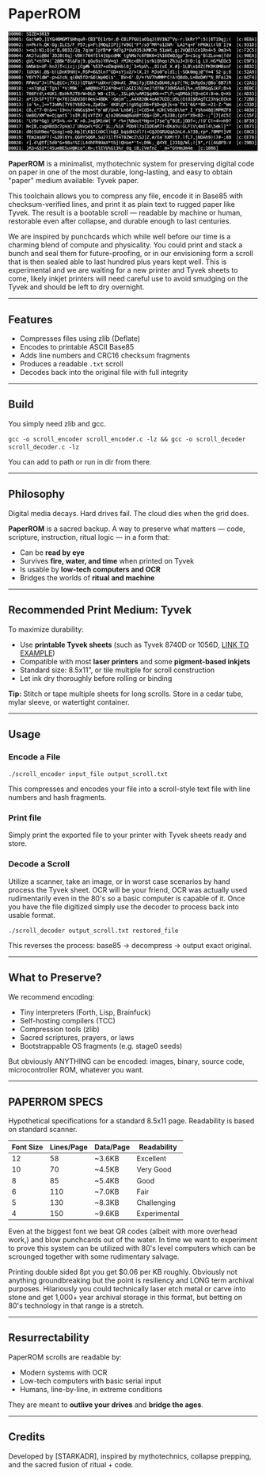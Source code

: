 
# PaperROM

![PaperROM encoder source encoded](ex.jpg)

**PaperROM** is a minimalist, mythotechnic system for preserving digital code on paper in one of the most durable, long-lasting, and easy to obtain "paper" medium available: Tyvek paper.

This toolchain allows you to compress any file, encode it in Base85 with checksum-verified lines, and print it as plain text to rugged paper like Tyvek. The result is a bootable scroll — readable by machine or human, restorable even after collapse, and durable enough to last centuries.

We are inspired by punchcards which while well before our time is a charming blend of compute and physicality. You could print and stack a bunch and seal them for future-proofing, or in our envisioning form a scroll that is then sealed able to last hundred plus years kept well. This is experimental and we are waiting for a new printer and Tyvek sheets to come, likely inkjet printers will need careful use to avoid smudging on the Tyvek and should be left to dry overnight.

---

## Features

- Compresses files using zlib (Deflate)
- Encodes to printable ASCII Base85
- Adds line numbers and CRC16 checksum fragments
- Produces a readable `.txt` scroll
- Decodes back into the original file with full integrity

---

## Build

You simply need zlib and gcc.

```
gcc -o scroll_encoder scroll_encoder.c -lz && gcc -o scroll_decoder scroll_decoder.c -lz
```

You can add to path or run in dir from there.

---

## Philosophy

Digital media decays. Hard drives fail. The cloud dies when the grid does.

**PaperROM** is a sacred backup. A way to preserve what matters — code, scripture, instruction, ritual logic — in a form that:

- Can be **read by eye**
- Survives **fire, water, and time** when printed on Tyvek
- Is usable by **low-tech computers and OCR**
- Bridges the worlds of **ritual and machine**

---

## Recommended Print Medium: Tyvek

To maximize durability:

- Use **printable Tyvek sheets** (such as Tyvek 8740D or 1056D, [LINK TO EXAMPLE](https://www.amazon.com/WristCo-8-1-Tyvek-Synthetic-Paper/dp/B09K4LGHFY))
- Compatible with most **laser printers** and some **pigment-based inkjets**
- Standard size: 8.5x11", or tile multiple for scroll construction
- Let ink dry thoroughly before rolling or binding

**Tip:** Stitch or tape multiple sheets for long scrolls. Store in a cedar tube, mylar sleeve, or watertight container.

---

## Usage

### Encode a File
```
./scroll_encoder input_file output_scroll.txt
```

This compresses and encodes your file into a scroll-style text file with line numbers and hash fragments.

### Print file

Simply print the exported file to your printer with Tyvek sheets ready and store.


### Decode a Scroll
Utilize a scanner, take an image, or in worst case scenarios by hand process the Tyvek sheet. OCR will be your friend, OCR was actually used rudimentarily even in the 80's so a basic computer is capable of it.
Once you have the file digitized simply use the decoder to process back into usable format.

```
./scroll_decoder output_scroll.txt restored_file
```

This reverses the process: base85 → decompress → output exact original.

---

## What to Preserve?

We recommend encoding:

- Tiny interpreters (Forth, Lisp, Brainfuck)
- Self-hosting compilers (TCC)
- Compression tools (zlib)
- Sacred scriptures, prayers, or laws
- Bootstrappable OS fragments (e.g. stage0 seeds)

But obviously ANYTHING can be encoded: images, binary, source code, microcontroller ROM, whatever you want.

---

## PAPERROM SPECS

Hypothetical specifications for a standard 8.5x11 page. 
Readability is based on standard scanner.

| Font Size | Lines/Page | Data/Page | Readability  |
|-----------|------------|-----------|--------------|
| 12        | 58         | ~3.6KB    | Excellent    |
| 10        | 70         | ~4.5KB    | Very Good    |
| 8         | 85         | ~5.4KB    | Good         |
| 6         | 110        | ~7.0KB    | Fair         |
| 5         | 130        | ~8.3KB    | Challenging  |
| 4         | 150        | ~9.6KB    | Experimental |

Even at the biggest font we beat QR codes (albeit with more overhead work,) and blow punchcards out of the water.
In time we want to experiment to prove this system can be utilized with 80's level computers which can be scrounged together with some rudimentary salvage.

Printing double sided 8pt you get $0.06 per KB roughly. Obviously not anything groundbreaking but the point is resiliency and LONG term archival purposes.
Hilariously you could technically laser etch metal or carve into stone and get 1,000+ year archival storage in this format, but betting on 80's technology in that range is a stretch.

---

## Resurrectability

PaperROM scrolls are readable by:

- Modern systems with OCR
- Low-tech computers with basic serial input
- Humans, line-by-line, in extreme conditions

They are meant to **outlive your drives** and **bridge the ages**.

---

## Credits

Developed by [STARKADR], inspired by mythotechnics, collapse prepping, and the sacred fusion of ritual + code.

